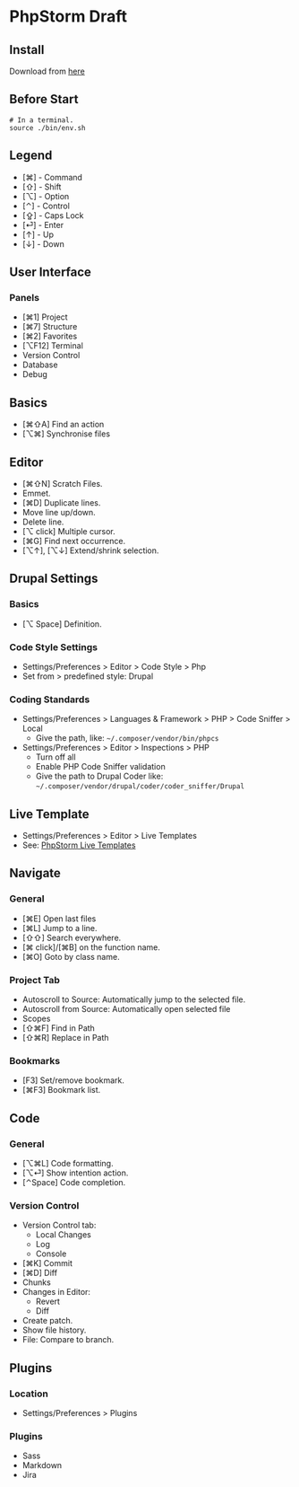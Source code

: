 # PhpStorm Draft

## Install

Download from [here](https://www.jetbrains.com/phpstorm/download/#section=mac)

## Before Start

````
# In a terminal.
source ./bin/env.sh 
````

## Legend

- [⌘] - Command
- [⇧] - Shift
- [⌥] - Option
- [⌃] - Control
- [⇪] - Caps Lock
- [⏎] - Enter
- [↑] - Up
- [↓] - Down


## User Interface

### Panels

- [⌘1] Project
- [⌘7] Structure
- [⌘2] Favorites
- [⌥F12] Terminal
- Version Control 
- Database
- Debug

## Basics

- [⌘⇧A] Find an action
- [⌥⌘] Synchronise files

## Editor

- [⌘⇧N] Scratch Files.
- Emmet.
- [⌘D] Duplicate lines.
- Move line up/down.
- Delete line.
- [⌥ click] Multiple cursor.
- [⌘G] Find next occurrence.
- [⌥↑], [⌥↓] Extend/shrink selection.

## Drupal Settings

### Basics

- [⌥ Space] Definition.

### Code Style Settings

- Settings/Preferences > Editor > Code Style > Php
- Set from > predefined style: Drupal

### Coding Standards

- Settings/Preferences > Languages & Framework > PHP > Code Sniffer > Local
  - Give the path, like: `~/.composer/vendor/bin/phpcs`
- Settings/Preferences > Editor > Inspections > PHP
  - Turn off all
  - Enable PHP Code Sniffer validation
  - Give the path to Drupal Coder like: `~/.composer/vendor/drupal/coder/coder_sniffer/Drupal`

## Live Template

- Settings/Preferences > Editor > Live Templates
- See: [PhpStorm Live Templates](https://www.jetbrains.com/help/phpstorm/2017.1/creating-and-editing-template-variables.html)

## Navigate

### General

- [⌘E] Open last files
- [⌘L] Jump to a line.
- [⇧⇧] Search everywhere.
- [⌘ click]/[⌘B] on the function name.
- [⌘O] Goto by class name.

### Project Tab

- Autoscroll to Source: Automatically jump to the selected file.
- Autoscroll from Source: Automatically open selected file
- Scopes
- [⇧⌘F] Find in Path
- [⇧⌘R] Replace in Path

### Bookmarks

- [F3] Set/remove bookmark.
- [⌘F3] Bookmark list.

## Code

### General

- [⌥⌘L] Code formatting.
- [⌥⏎] Show intention action.
- [⌃Space] Code completion.

### Version Control

- Version Control tab:
  - Local Changes
  - Log
  - Console
- [⌘K] Commit
- [⌘D] Diff
- Chunks
- Changes in Editor:
  - Revert
  - Diff
- Create patch.
- Show file history.
- File: Compare to branch.

## Plugins

### Location 

- Settings/Preferences > Plugins

### Plugins

- Sass
- Markdown
- Jira
